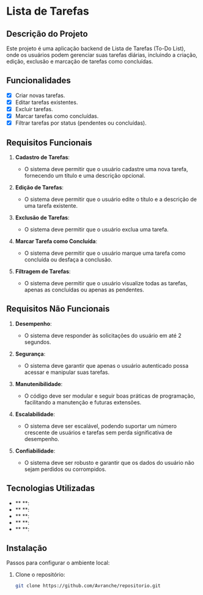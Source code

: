 # Lista de Tarefas

## Descrição do Projeto

Este projeto é uma aplicação backend de Lista de Tarefas (To-Do List), onde os usuários podem gerenciar suas tarefas diárias, incluindo a criação, edição, exclusão e marcação de tarefas como concluídas.

## Funcionalidades

- [x] Criar novas tarefas.
- [x] Editar tarefas existentes.
- [x] Excluir tarefas.
- [x] Marcar tarefas como concluídas.
- [x] Filtrar tarefas por status (pendentes ou concluídas).

## Requisitos Funcionais

1. **Cadastro de Tarefas**:
   - O sistema deve permitir que o usuário cadastre uma nova tarefa, fornecendo um título e uma descrição opcional.
   
2. **Edição de Tarefas**:
   - O sistema deve permitir que o usuário edite o título e a descrição de uma tarefa existente.

3. **Exclusão de Tarefas**:
   - O sistema deve permitir que o usuário exclua uma tarefa.

4. **Marcar Tarefa como Concluída**:
   - O sistema deve permitir que o usuário marque uma tarefa como concluída ou desfaça a conclusão.

5. **Filtragem de Tarefas**:
   - O sistema deve permitir que o usuário visualize todas as tarefas, apenas as concluídas ou apenas as pendentes.

## Requisitos Não Funcionais

1. **Desempenho**:
   - O sistema deve responder às solicitações do usuário em até 2 segundos.

2. **Segurança**:
   - O sistema deve garantir que apenas o usuário autenticado possa acessar e manipular suas tarefas.

3. **Manutenibilidade**:
   - O código deve ser modular e seguir boas práticas de programação, facilitando a manutenção e futuras extensões.

4. **Escalabilidade**:
   - O sistema deve ser escalável, podendo suportar um número crescente de usuários e tarefas sem perda significativa de desempenho.

5. **Confiabilidade**:
   - O sistema deve ser robusto e garantir que os dados do usuário não sejam perdidos ou corrompidos.

## Tecnologias Utilizadas

- ** **: 
- ** **: 
- ** **: 
- ** **: 
- ** **: 

## Instalação

Passos para configurar o ambiente local:

1. Clone o repositório:
   ```bash
   git clone https://github.com/Avranche/repositorio.git